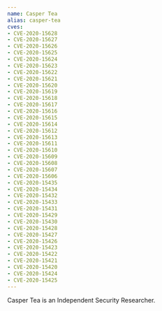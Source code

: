 ```yaml
---
name: Casper Tea
alias: casper-tea
cves:
- CVE-2020-15628
- CVE-2020-15627
- CVE-2020-15626
- CVE-2020-15625
- CVE-2020-15624
- CVE-2020-15623
- CVE-2020-15622
- CVE-2020-15621
- CVE-2020-15620
- CVE-2020-15619
- CVE-2020-15618
- CVE-2020-15617
- CVE-2020-15616
- CVE-2020-15615
- CVE-2020-15614
- CVE-2020-15612
- CVE-2020-15613
- CVE-2020-15611
- CVE-2020-15610
- CVE-2020-15609
- CVE-2020-15608
- CVE-2020-15607
- CVE-2020-15606
- CVE-2020-15435
- CVE-2020-15434
- CVE-2020-15432
- CVE-2020-15433
- CVE-2020-15431
- CVE-2020-15429
- CVE-2020-15430
- CVE-2020-15428
- CVE-2020-15427
- CVE-2020-15426
- CVE-2020-15423
- CVE-2020-15422
- CVE-2020-15421
- CVE-2020-15420
- CVE-2020-15424
- CVE-2020-15425
--- 
```

Casper Tea is an Independent Security Researcher. 